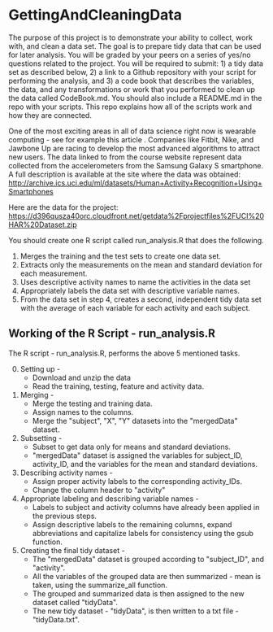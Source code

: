 # GettingAndCleaningData
The purpose of this project is to demonstrate your ability to collect, work with, and clean a data set. The goal is to prepare tidy data that can be used for later analysis. You will be graded by your peers on a series of yes/no questions related to the project. You will be required to submit: 1) a tidy data set as described below, 2) a link to a Github repository with your script for performing the analysis, and 3) a code book that describes the variables, the data, and any transformations or work that you performed to clean up the data called CodeBook.md. You should also include a README.md in the repo with your scripts. This repo explains how all of the scripts work and how they are connected.

One of the most exciting areas in all of data science right now is wearable computing - see for example this article . Companies like Fitbit, Nike, and Jawbone Up are racing to develop the most advanced algorithms to attract new users. The data linked to from the course website represent data collected from the accelerometers from the Samsung Galaxy S smartphone. A full description is available at the site where the data was obtained:
http://archive.ics.uci.edu/ml/datasets/Human+Activity+Recognition+Using+Smartphones

Here are the data for the project:
https://d396qusza40orc.cloudfront.net/getdata%2Fprojectfiles%2FUCI%20HAR%20Dataset.zip

You should create one R script called run_analysis.R that does the following.

1. Merges the training and the test sets to create one data set.
2. Extracts only the measurements on the mean and standard deviation for each measurement.
3. Uses descriptive activity names to name the activities in the data set
4. Appropriately labels the data set with descriptive variable names.
5. From the data set in step 4, creates a second, independent tidy data set with the average of each variable for each activity and each subject.

## Working of the R Script - run_analysis.R
The R script - run_analysis.R, performs the above 5 mentioned tasks.

0. Setting up -
   - Download and unzip the data
   - Read the training, testing, feature and activity data.
1. Merging -
   - Merge the testing and training data.
   - Assign names to the columns.
   - Merge the "subject", "X", "Y" datasets into the "mergedData" dataset.
2. Subsetting - 
   - Subset to get data only for means and standard deviations.
   - "mergedData" dataset is assigned the variables for subject_ID, activity_ID, and the variables for the mean and standard deviations.
3. Describing activity names - 
   - Assign proper activity labels to the corresponding activity_IDs.
   - Change the column header to "activity"
4. Appropriate labeling and describing variable names -
   - Labels to subject and activity columns have already been applied in the previous steps. 
   - Assign descriptive labels to the remaining columns, expand abbreviations and capitalize labels for consistency using the gsub function.
5. Creating the final tidy dataset -
   - The "mergedData" dataset is grouped according to "subject_ID", and "activity".
   - All the variables of the grouped data are then summarized - mean is taken, using the summarize_all function.
   - The grouped and summarized data is then assigned to the new dataset called "tidyData".
   - The new tidy dataset - "tidyData", is then written to a txt file - "tidyData.txt".
